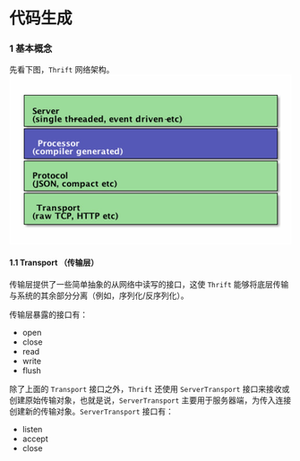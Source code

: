# 代码生成

### 1 基本概念
先看下图，`Thrift` 网络架构。  
![thrift network stack](../images/thrift-network-stack.jpg)

#### 1.1 Transport （传输层）

传输层提供了一些简单抽象的从网络中读写的接口，这使 `Thrift` 能够将底层传输与系统的其余部分分离（例如，序列化/反序列化）。

传输层暴露的接口有：

* open
* close
* read
* write
* flush

除了上面的 `Transport` 接口之外，`Thrift` 还使用 `ServerTransport` 接口来接收或创建原始传输对象，也就是说，`ServerTransport` 主要用于服务器端，为传入连接创建新的传输对象。`ServerTransport` 接口有：

* listen
* accept
* close

















































